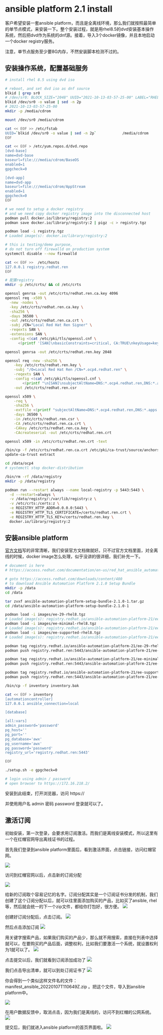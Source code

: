 # ansible platform 2.1 install

客户希望安装一套ansible platform，而且是全离线环境，那么我们就按照最简单的单节点模式，来安装一下。整个安装过程，就是用rhel8.5的dvd安装基本操作系统，然后把dvd作为系统的dnf源。接着，导入3个docker镜像，并且本地启动一个docker registry服务。

注意，单节点服务至少要8G内存，不然安装脚本检测不过的。

## 安装操作系统，配置基础服务
```bash
# install rhel 8.5 using dvd iso

# reboot, and set dvd iso as dnf source
blkid | grep sr0
# /dev/sr0: BLOCK_SIZE="2048" UUID="2021-10-13-03-57-25-00" LABEL="RHEL-8-5-0-BaseOS-x86_64" TYPE="iso9660" PTUUID="4d694e6c" PTTYPE="dos"
blkid /dev/sr0 -o value | sed -n 2p
# 2021-10-13-03-57-25-00
mkdir -p /media/cdrom

mount /dev/sr0 /media/cdrom

cat << EOF >> /etc/fstab
UUID=`blkid /dev/sr0 -o value | sed -n 2p`            /media/cdrom                iso9660 ro,user,auto  0 0
EOF

cat << EOF > /etc/yum.repos.d/dvd.repo
[dvd-base]
name=dvd-base
baseurl=file:///media/cdrom/BaseOS
enabled=1
gpgcheck=0

[dvd-app]
name=dvd-app
baseurl=file:///media/cdrom/AppStream
enabled=1
gpgcheck=0
EOF

# we need to setup a docker registry
# and we need copy docker registry image into the disconnected host
podman pull docker.io/library/registry:2
podman save docker.io/library/registry:2 | pigz -c > registry.tgz

podman load -i registry.tgz
# Loaded image(s): docker.io/library/registry:2

# this is testing/demo purpose,
# do not turn off firewalld on production system
systemctl disable --now firewalld

cat << EOF >>  /etc/hosts
127.0.0.1 registry.redhat.ren
EOF

# 配置registry
mkdir -p /etc/crts/ && cd /etc/crts

openssl genrsa -out /etc/crts/redhat.ren.ca.key 4096
openssl req -x509 \
  -new -nodes \
  -key /etc/crts/redhat.ren.ca.key \
  -sha256 \
  -days 36500 \
  -out /etc/crts/redhat.ren.ca.crt \
  -subj /CN="Local Red Hat Ren Signer" \
  -reqexts SAN \
  -extensions SAN \
  -config <(cat /etc/pki/tls/openssl.cnf \
      <(printf '[SAN]\nbasicConstraints=critical, CA:TRUE\nkeyUsage=keyCertSign, cRLSign, digitalSignature'))

openssl genrsa -out /etc/crts/redhat.ren.key 2048

openssl req -new -sha256 \
    -key /etc/crts/redhat.ren.key \
    -subj "/O=Local Red Hat Ren /CN=*.ocp4.redhat.ren" \
    -reqexts SAN \
    -config <(cat /etc/pki/tls/openssl.cnf \
        <(printf "\n[SAN]\nsubjectAltName=DNS:*.ocp4.redhat.ren,DNS:*.apps.ocp4.redhat.ren,DNS:*.redhat.ren\nbasicConstraints=critical, CA:FALSE\nkeyUsage=digitalSignature, keyEncipherment, keyAgreement, dataEncipherment\nextendedKeyUsage=serverAuth")) \
    -out /etc/crts/redhat.ren.csr

openssl x509 \
    -req \
    -sha256 \
    -extfile <(printf "subjectAltName=DNS:*.ocp4.redhat.ren,DNS:*.apps.ocp4.redhat.ren,DNS:*.redhat.ren\nbasicConstraints=critical, CA:FALSE\nkeyUsage=digitalSignature, keyEncipherment, keyAgreement, dataEncipherment\nextendedKeyUsage=serverAuth") \
    -days 36500 \
    -in /etc/crts/redhat.ren.csr \
    -CA /etc/crts/redhat.ren.ca.crt \
    -CAkey /etc/crts/redhat.ren.ca.key \
    -CAcreateserial -out /etc/crts/redhat.ren.crt

openssl x509 -in /etc/crts/redhat.ren.crt -text

/bin/cp -f /etc/crts/redhat.ren.ca.crt /etc/pki/ca-trust/source/anchors/
update-ca-trust extract

cd /data/ocp4
# systemctl stop docker-distribution

/bin/rm -rf /data/registry
mkdir -p /data/registry

podman run --restart always --name local-registry -p 5443:5443 \
  -d --restart=always \
  -v /data/registry/:/var/lib/registry:z \
  -v /etc/crts:/certs:z \
  -e REGISTRY_HTTP_ADDR=0.0.0.0:5443 \
  -e REGISTRY_HTTP_TLS_CERTIFICATE=/certs/redhat.ren.crt \
  -e REGISTRY_HTTP_TLS_KEY=/certs/redhat.ren.key \
  docker.io/library/registry:2
```

## 安装ansible platform

[官方文档](https://access.redhat.com/documentation/en-us/red_hat_ansible_automation_platform/2.1/html/red_hat_ansible_automation_platform_installation_guide/index)写的非常清晰，我们安装官方文档做就好。只不过官方文档里面，对全离线的时候，docker image怎么处理，似乎没讲的很详细，我们补充一下。

```bash
# document is here
# https://access.redhat.com/documentation/en-us/red_hat_ansible_automation_platform/2.1/pdf/red_hat_ansible_automation_platform_installation_guide/red_hat_ansible_automation_platform-2.1-red_hat_ansible_automation_platform_installation_guide-en-us.pdf

# goto https://access.redhat.com/downloads/content/480
# to download Ansible Automation Platform 2.1.0 Setup Bundle
mkdir -p /data
cd /data

tar zvxf ansible-automation-platform-setup-bundle-2.1.0-1.tar.gz
cd /data/ansible-automation-platform-setup-bundle-2.1.0-1

podman load -i images/ee-29-rhel8.tgz
# Loaded image(s): registry.redhat.io/ansible-automation-platform-21/ee-29-rhel8:latest
podman load -i images/ee-minimal-rhel8.tgz
# Loaded image(s): registry.redhat.io/ansible-automation-platform-21/ee-minimal-rhel8:latest
podman load -i images/ee-supported-rhel8.tgz
# Loaded image(s): registry.redhat.io/ansible-automation-platform-21/ee-supported-rhel8:latest

podman tag registry.redhat.io/ansible-automation-platform-21/ee-29-rhel8:latest registry.redhat.ren:5443/ansible-automation-platform-21/ee-29-rhel8:latest
podman push registry.redhat.ren:5443/ansible-automation-platform-21/ee-29-rhel8:latest

podman tag registry.redhat.io/ansible-automation-platform-21/ee-minimal-rhel8:latest registry.redhat.ren:5443/ansible-automation-platform-21/ee-minimal-rhel8:latest
podman push registry.redhat.ren:5443/ansible-automation-platform-21/ee-minimal-rhel8:latest

podman tag registry.redhat.io/ansible-automation-platform-21/ee-supported-rhel8:latest registry.redhat.ren:5443/ansible-automation-platform-21/ee-supported-rhel8:latest
podman push registry.redhat.ren:5443/ansible-automation-platform-21/ee-supported-rhel8:latest

/bin/cp -f inventory inventory.bak

cat << EOF > inventory
[automationcontroller]
127.0.0.1 ansible_connection=local

[database]

[all:vars]
admin_password='password'
pg_host=''
pg_port=''
pg_database='awx'
pg_username='awx'
pg_password='password'
registry_url='registry.redhat.ren:5443'

EOF

./setup.sh -e gpgcheck=0

# login using admin / password
# open browser to https://172.16.218.2/
```
安装到此结束，打开浏览器，访问 https://<server ip address or dns name>

并使用用户名 admin 密码 password 登录就可以了。

## 激活订阅

初始安装，第一次登录，会要求用订阅激活。而我们是离线安装模式，所以这里有一个在红帽官网导出离线证书的过程。

首先我们登录到ansible platform里面后，看到激活界面，点击链接，访问红帽官网。

![](imgs/2022-01-07-18-52-55.png)

访问到红帽官网以后，点击新的订阅分配

![](imgs/2022-01-07-18-54-47.png)

给新的订阅取个容易记忆的名字。订阅分配其实是一个订阅证书分发的机制，我们创建了这个订阅分配以后，就可以往里面添加购买的产品，比如买了ansible, rhel等，然后就会统一的下一个zip文件，都给你打包好，很方便。
![](imgs/2022-01-07-18-56-17.png)

创建好订阅分配后，点击订阅。
![](imgs/2022-01-07-19-00-37.png)

然后点击添加订阅
![](imgs/2022-01-07-19-01-31.png)

用关键字搜索产品，如果我们购买的产品少，那么就不用搜索，直接在列表中选择就可以，在要购买的产品后面，调整权利，比如我们要激活一个系统，就设置权利为1就可以了。
![](imgs/2022-01-07-19-04-08.png)

点击提交以后，我们就看到订阅添加成功了
![](imgs/2022-01-07-19-05-43.png)

我们点击导出清单，就可以到处订阅证书了
![](imgs/2022-01-07-19-06-39.png)

你会得到一个类似这样文件名的文件： manifest_ansible_20220107T110649Z.zip 。把这个文件，导入到ansible platform中。

![](imgs/2022-01-07-19-09-14.png)

在用户数据反馈中，取消点击，因为我们是离线的，访问不到红帽的公网系统。
![](imgs/2022-01-07-19-10-07.png)

提交后，我们就进入ansible platform的首页界面啦。
![](imgs/2022-01-07-19-12-44.png)